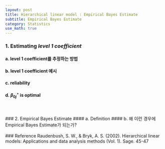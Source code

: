 ```yaml
---
layout: post
title: Hierarchical linear model : Empirical Bayes Estimate
subtitle: Empirical Bayes Estimate
category: Statistics
use_math: true
---
```


### 1. Estimating _level 1 coefficient_

#### a. level 1 coefficient를 추정하는 방법
#### b. level 1 coefficient 예시
#### c. reliability
#### d. $\beta_{0j}^{\star}$ is optimal

<br>
<br>
### 2. Empirical Bayes Estimate
#### a. Definition
#### b. 왜 이런 경우에 Empirical Bayes Estimate가 되는가?

<br>
<br>
### Reference
Raudenbush, S. W., & Bryk, A. S. (2002). Hierarchical linear models: Applications and data analysis methods (Vol. 1). Sage. 45-47
<br>
<br>
<br>

